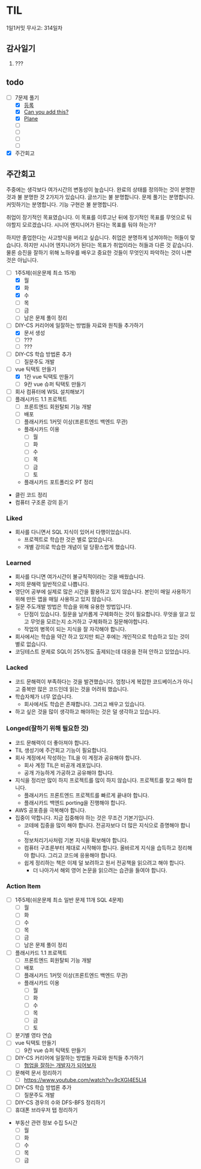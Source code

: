 # TIL

1일1커밋 무사고: 314일차

## 감사일기

1. ???

## todo

- [ ] 7문제 풀기
  - [x] [등록](https://www.acmicpc.net/problem/7287)
  - [x] [Can you add this?](https://www.acmicpc.net/problem/7891)
  - [x] [Plane](https://www.acmicpc.net/problem/8370)
  - [ ] []()
  - [ ] []()
  - [ ] []()
  - [ ] []()
- [x] 주간회고

## 주간회고

주중에는 생각보다 여가시간의 변동성이 높습니다. 완료의 상태를 정의하는 것이 분명한것과 불 분명한 것 2가지가 있습니다. 글쓰기는 불 분명합니다. 문제 풀기는 분명합니다. 커밋하기는 분명합니다. 기능 구현은 불 분명합니다.

취업이 장기적인 목표였습니다. 이 목표를 이루고난 뒤에 장기적인 목표를 무엇으로 둬야할지 모르겠습니다. 시니어 엔지니어가 된다는 목표를 둬야 하는가?

하지만 졸업한다는 사고방식을 버리고 싶습니다. 취업은 분명하게 넘겨야하는 허들이 맞습니다. 하지만 시니어 엔지니어가 된다는 목표가 취업이라는 허들과 다른 것 같습니다. 물론 승진을 잘하기 위해 노하우를 배우고 중요한 것들이 무엇인지 파악하는 것이 나쁜 것은 아닙니다.

- [ ] 1주5제(쉬운문제 최소 15개)
  - [x] 월
  - [x] 화
  - [x] 수
  - [ ] 목
  - [ ] 금
  - [ ] 남은 문제 풀이 정리
- [ ] DIY-CS 커리어에 일잘하는 방법들 자료와 원칙들 추가하기
  - [x] 문서 생성
  - [ ] ???
  - [ ] ???
- [ ] DIY-CS 학습 방법론 추가
  - [ ] 질문주도 개발
- [ ] vue 틱택토 만들기
  - [x] 1칸 vue 틱택토 만들기
  - [ ] 9칸 vue 슈퍼 틱택토 만들기
- [ ] 회사 컴퓨터에 WSL 설치해보기
- [ ] 플래시카드 1.1 프로젝트
  - [ ] 프론트엔드 회원탈퇴 기능 개발
  - [ ] 배포
  - [ ] 플래시카드 1커밋 이상(프론트엔드 백엔드 무관)
  - 플래시카드 이용
    - [ ] 월
    - [ ] 화
    - [ ] 수
    - [ ] 목
    - [ ] 금
    - [ ] 토
  - 플래시카드 포트폴리오 PT 정리
- 클린 코드 정리
- 컴퓨터 구조론 강의 듣기

### Liked

- 회사를 다니면서 SQL 지식이 있어서 다행이었습니다.
  - 프로젝트로 학습한 것은 별로 없었습니다.
  - 개별 강의로 학습한 개념이 덜 당황스럽게 했습니다.

### Learned

- 회사를 다니면 여가시간이 불규칙적이라는 것을 배웠습니다.
- 저의 문해력 일반적으로 나쁩니다.
- 영단어 공부에 실제로 많은 시간을 활용하고 있지 않습니다. 본인이 매일 사용하기 위해 만든 앱을 매일 사용하고 있지 않습니다.
- 질문 주도개발 방법은 학습을 위해 유용한 방법입니다.
  - 단점이 있습니다. 질문을 날카롭게 구체화하는 것이 필요합니다. 무엇을 알고 있고 무엇을 모르는지 소거하고 구체화하고 질문해야합니다.
  - 작업의 병목이 되는 지식을 잘 자각해야 합니다.
- 회사에서는 학습을 약간 하고 있지만 퇴근 후에는 개인적으로 학습하고 있는 것이 별로 없습니다.
- 코딩테스트 문제로 SQL이 25%정도 출제되는데 대응을 전혀 안하고 있었습니다.

### Lacked

- 코드 문해력이 부족하다는 것을 발견했습니다. 엄청나게 복잡한 코드베이스가 아니고 중복만 많은 코드인데 읽는 것을 어려워 했습니다.
- 학습자체가 너무 없습니다.
  - 회사에서도 학습은 존재합니다. 그리고 배우고 있습니다.
- 하고 싶은 것을 많이 생각하고 해야하는 것은 덜 생각하고 있습니다.

### Longed(잘하기 위해 필요한 것)

- 코드 문해력이 더 좋아져야 합니다.
- TIL 생성기에 주간회고 기능이 필요합니다.
- 회사 계정에서 작성하는 TIL을 이 계정과 공유해야 합니다.
  - 회사 계정 TIL은 비공개 레포입니다.
  - 공개 가능하게 가공하고 공유해야 합니다.
- 지식을 정리만 많이 하지 프로젝트를 많이 하지 않습니다. 프로젝트를 찾고 해야 합니다.
  - 플래시카드 프론트엔드 프로젝트를 빠르게 끝내야 합니다.
  - 플래시카드 백엔드 porting을 진행해야 합니다.
- AWS 공포증을 극복해야 합니다.
- 집중이 약합니다. 지금 집중해야 하는 것은 무조건 기본기입니다.
  - 코테에 집중을 많이 해야 합니다. 전공자보다 더 많은 지식으로 증명해야 합니다.
  - 정보처리기사처럼 기본 지식을 확보해야 합니다.
  - 컴퓨터 구조론부터 제대로 시작해야 합니다. 올바르게 지식을 습득하고 정리해야 합니다. 그리고 코드에 응용해야 합니다.
  - 쉽게 정리하는 책은 이제 덜 보려하고 원서 전공책을 읽으려고 해야 합니다.
    - 더 나아가서 해외 영어 논문을 읽으려는 습관을 들여야 합니다.

### Action Item

- [ ] 1주5제(쉬운문제 최소 일반 문제 11개 SQL 4문제)
  - [ ] 월
  - [ ] 화
  - [ ] 수
  - [ ] 목
  - [ ] 금
  - [ ] 남은 문제 풀이 정리
- [ ] 플래시카드 1.1 프로젝트
  - [ ] 프론트엔드 회원탈퇴 기능 개발
  - [ ] 배포
  - [ ] 플래시카드 1커밋 이상(프론트엔드 백엔드 무관)
  - 플래시카드 이용
    - [ ] 월
    - [ ] 화
    - [ ] 수
    - [ ] 목
    - [ ] 금
    - [ ] 토
- [ ] 분기별 영타 연습
- [ ] vue 틱택토 만들기
  - [ ] 9칸 vue 슈퍼 틱택토 만들기
- [ ] DIY-CS 커리어에 일잘하는 방법들 자료와 원칙들 추가하기
  - [ ] [협업을 잘하는 개발자가 되어보자](https://velog.io/@teo/collaboration)
- [ ] 문해력 문서 정리하기
  - [ ] https://www.youtube.com/watch?v=9cXGI4E5Ll4
- [ ] DIY-CS 학습 방법론 추가
  - [ ] 질문주도 개발
- [ ] DIY-CS 경우의 수와 DFS-BFS 정리하기
- [ ] 휴대폰 브라우저 탭 정리하기
- 부동산 관련 정보 수집 5시간
  - [ ] 월
  - [ ] 화
  - [ ] 수
  - [ ] 목
  - [ ] 금
